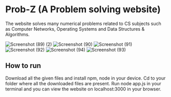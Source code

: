 # Prob-Z (A Problem solving website)

The website solves many numerical problems related to CS subjects such as Computer Networks, Operating Systems and Data Structures & Algorithms.

![Screenshot (89) (2)](https://user-images.githubusercontent.com/59141338/208241539-9cd07db3-8e84-4ffa-aadb-88878643a920.jpg)
![Screenshot (90)](https://user-images.githubusercontent.com/59141338/208241571-5b6271d2-f7b7-4793-b8ea-99e14da19af6.jpg)
![Screenshot (91)](https://user-images.githubusercontent.com/59141338/208241612-c39d741b-20d9-4500-bb37-c1ed70c4863d.jpg)
![Screenshot (92)](https://user-images.githubusercontent.com/59141338/208241707-3f6a75b0-d9f7-49cc-a5d5-5acc44c8db4f.jpg)
![Screenshot (94)](https://user-images.githubusercontent.com/59141338/208241710-e14191b3-9f4f-4521-a76b-5bb33357dec3.jpg)
![Screenshot (93)](https://user-images.githubusercontent.com/59141338/208241711-d96534df-7d2d-462f-994f-2830c17ee531.jpg)

## How to run
Download all the given files and install npm, node in your device.
Cd to your folder where all the downloaded files are present. Run node app.js in your terminal and you can view the website on localhost:3000 in your browser.
